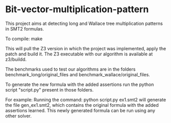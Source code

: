 # Bit-vector-multiplication-pattern

This project aims at detecting long and Wallace tree multiplication patterns in SMT2 formulas. 

To compile: make

This will pull the Z3 version in which the project was implemented, apply the patch and 
build it. The Z3 executable with our algorithm is available at z3/buildd. 

The benchmarks used to test our algorithms are in the folders benchmark_long/original_files 
and benchmark_wallace/original_files.

To generate the new formula with the added assertions run the python script "script.py" present
in those folders.

For example: Running the command: python script.py ex1.smt2
will generate the file gen_ex1.smt2, which contains the original formula with the added 
assertions learned. This newly generated formula can be run using any other solver.

